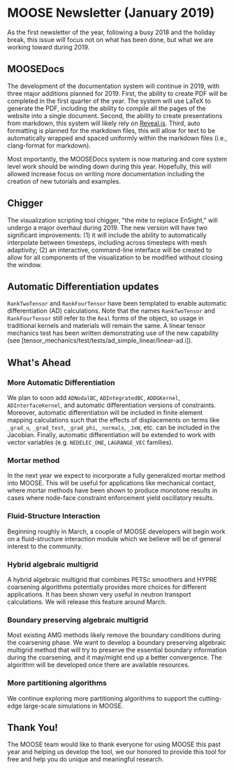 # MOOSE Newsletter (January 2019)

As the first newsletter of the year, following a busy 2018 and the holiday break, this issue will
focus not on what has been done, but what we are working toward during 2019.

## MOOSEDocs

The development of the documentation system will continue in 2019, with three major additions planned
for 2019. First, the ability to create PDF will be completed in the first quarter of the year. The
system will use LaTeX to generate the PDF, including the ability to compile all the pages of the
website into a single document. Second, the ability to create presentations from markdown, this
system will likely rely on [Reveal.js](https://revealjs.com). Third, auto formatting is planned
for the markdown files, this will allow for text to be automatically wrapped and spaced uniformly
within the markdown files (i.e., clang-format for markdown).

Most importantly, the MOOSEDocs system is now maturing and core system level work should be winding
down during this year. Hopefully, this will allowed increase focus on writing more documentation
including the creation of new tutorials and examples.

## Chigger

The visualization scripting tool chigger, "the mite to replace EnSight," will undergo a major
overhaul during 2019. The new version will have two significant improvements: (1) it will include
the ability to automatically interpolate between timesteps, including across timesteps with
mesh adaptivity; (2) an interactive, command-line interface will be created to allow for all
components of the visualization to be modified without closing the window.

## Automatic Differentiation updates

`RankTwoTensor` and `RankFourTensor` have been templated to enable automatic
differentiation (AD) calculations. Note that the names `RankTwoTensor` and
`RankFourTensor` still refer to the `Real` forms of the object, so usage in
traditional kernels and materials will remain the same. A linear tensor
mechanics test has been written demonstrating use of the new capability (see
[tensor_mechanics/test/tests/ad_simple_linear/linear-ad.i]).

## What's Ahead

### More Automatic Differentiation

We plan to soon add `ADNodalBC`, `ADIntegratedBC`, `ADDGKernel`,
`ADInterfaceKernel`, and automatic differentiation versions of
constraints. Moreover, automatic differentiation will be included in finite
element mapping calculations such that the effects of displacements on terms like `_grad_u`,
`_grad_test`, `_grad_phi`, `_normals`, `_JxW`, etc. can be included in the
Jacobian. Finally, automatic differentiation will be extended to work with
vector variables (e.g. `NEDELEC_ONE`, `LAGRANGE_VEC` families).

### Mortar method

In the next year we expect to incorporate a fully generalized mortar method into
MOOSE. This will be useful for applications like mechanical contact, where
mortar methods have been shown to produce monotone results in cases where
node-face constraint enforcement yield oscillatory results.

### Fluid-Structure Interaction

Beginning roughly in March, a couple of MOOSE developers will begin work on a
fluid-structure interaction module which we believe will be of general interest
to the community.

### Hybrid algebraic multigrid

A hybrid algebraic multigrid that combines PETSc smoothers and HYPRE coarsening algorithms
potentially provides more choices for different applications. It has been shown very useful
in neutron transport calculations. We will release this feature around March.

### Boundary preserving algebraic multigrid

Most existing AMG methods likely remove the boundary conditions during the coarsening phase.
We want to develop a boundary preserving algebraic multigrid method that will try to preserve
the essential boundary information during the coarsening, and it may/might end up a better convergence. The
algorithm will be developed once there are available resources.

### More partitioning algorithms

We continue exploring more partitioning algorithms to support the cutting-edge large-scale simulations
in MOOSE.

## Thank You!

The MOOSE team would like to thank everyone for using MOOSE this past year and helping us develop the
tool, we our honored to provide this tool for free and help you do unique and meaningful research.
